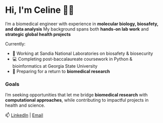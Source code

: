 # Hi, I'm Celine 👋🏼

I’m a biomedical engineer with experience in **molecular biology, biosafety, and data analysis** 
My background spans both **hands-on lab work** and **strategic global health projects**  

Currently:
- 🦠 Working at Sandia National Laboratories on biosafety & biosecurity   
- 💻 Completing post-baccalaureate coursework in Python & bioinformatics at Georgia State University  
- 🧬 Preparing for a return to **biomedical research**  

### Goals
I’m seeking opportunities that let me bridge **biomedical research** with **computational approaches**, while contributing to impactful projects in health and science.  

📫 [LinkedIn](https://www.linkedin.com/) | [Email](mailto:west.celine@outlook.com)
